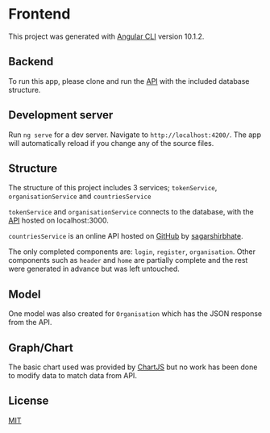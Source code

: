 # Frontend

This project was generated with [Angular CLI](https://github.com/angular/angular-cli) version 10.1.2. 

## Backend
To run this app, please clone and run the [API](https://github.com/Wesleyzxc/Resync-backend) with the included database structure.

## Development server

Run `ng serve` for a dev server. Navigate to `http://localhost:4200/`. The app will automatically reload if you change any of the source files.

## Structure
The structure of this project includes 3 services; `tokenService`, `organisationService` and `countriesService`

`tokenService` and `organisationService` connects to the database, with the [API](https://github.com/Wesleyzxc/Resync-backend) hosted on localhost:3000. 

`countriesService` is an online API hosted on [GitHub](https://raw.githubusercontent.com/sagarshirbhate/Country-State-City-Database/master/Contries.json) by [sagarshirbhate](https://github.com/sagarshirbhate).

The only completed components are: `login`, `register`, `organisation`. Other components such as `header` and `home` are partially complete and the rest were generated in advance but was left untouched.

## Model
One model was also created for `Organisation` which has the JSON response from the API.

## Graph/Chart
The basic chart used was provided by [ChartJS](https://www.chartjs.org/) but no work has been done to modify data to match data from API.

## License
[MIT](https://choosealicense.com/licenses/mit/)
